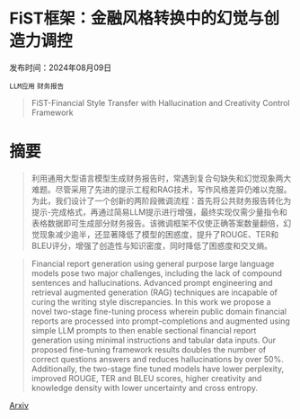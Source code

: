 # FiST框架：金融风格转换中的幻觉与创造力调控

发布时间：2024年08月09日

`LLM应用` `财务报告`

> FiST-Financial Style Transfer with Hallucination and Creativity Control Framework

# 摘要

> 利用通用大型语言模型生成财务报告时，常遇到复合句缺失和幻觉现象两大难题。尽管采用了先进的提示工程和RAG技术，写作风格差异仍难以克服。为此，我们设计了一个创新的两阶段微调流程：首先将公共财务报告转化为提示-完成格式，再通过简易LLM提示进行增强，最终实现仅需少量指令和表格数据即可生成部分财务报告。该微调框架不仅使正确答案数量翻倍，幻觉现象减少逾半，还显著降低了模型的困惑度，提升了ROUGE、TER和BLEU评分，增强了创造性与知识密度，同时降低了困惑度和交叉熵。

> Financial report generation using general purpose large language models pose two major challenges, including the lack of compound sentences and hallucinations. Advanced prompt engineering and retrieval augmented generation (RAG) techniques are incapable of curing the writing style discrepancies. In this work we propose a novel two-stage fine-tuning process wherein public domain financial reports are processed into prompt-completions and augmented using simple LLM prompts to then enable sectional financial report generation using minimal instructions and tabular data inputs. Our proposed fine-tuning framework results doubles the number of correct questions answers and reduces hallucinations by over 50%. Additionally, the two-stage fine tuned models have lower perplexity, improved ROUGE, TER and BLEU scores, higher creativity and knowledge density with lower uncertainty and cross entropy.

[Arxiv](https://arxiv.org/abs/2408.05365)